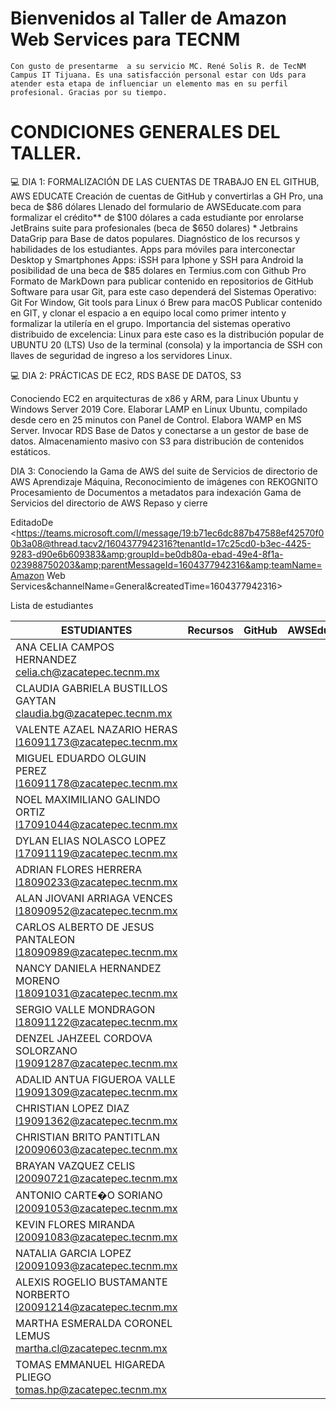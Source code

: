 # Bienvenidos al Taller de Amazon Web Services para TECNM
    Con gusto de presentarme  a su servicio MC. René Solis R. de TecNM Campus IT Tijuana. Es una satisfacción personal estar con Uds para atender esta etapa de influenciar un elemento mas en su perfil profesional. Gracias por su tiempo.

# CONDICIONES GENERALES DEL TALLER.

💻 DIA 1: FORMALIZACIÓN DE LAS CUENTAS DE TRABAJO EN EL GITHUB, AWS EDUCATE
Creación de cuentas de GitHub y convertirlas a GH Pro, una beca de $86 dólares
	Llenado del formulario de AWSEducate.com para formalizar el crédito** de $100 dólares a cada estudiante por enrolarse 
	JetBrains suite para profesionales (beca de $650 dolares) * Jetbrains DataGrip para Base de datos populares.
	Diagnóstico de los recursos y habilidades de los estudiantes.
	Apps para móviles para interconectar Desktop y Smartphones Apps:
	iSSH para Iphone y SSH para Android la posibilidad de una beca de $85 dolares en Termius.com con Github Pro
	Formato de MarkDown para publicar contenido en repositorios de GitHub
	Software para usar Git, para este caso dependerá del Sistemas Operativo:  Git For Window, Git tools para Linux ó Brew para macOS
	Publicar contenido en GIT, y clonar el espacio a en equipo local como primer intento y formalizar la utilería en el grupo.
	Importancia del sistemas operativo distribuido de excelencia: Linux para este caso es la distribución popular de UBUNTU 20 (LTS)
	Uso de la terminal (consola) y la importancia de SSH con llaves de seguridad de ingreso a los servidores Linux.

💻 DIA 2: PRÁCTICAS DE EC2, RDS BASE DE DATOS, S3


	
Conociendo EC2 en arquitecturas de x86 y ARM, para Linux Ubuntu y Windows Server 2019 Core.
	Elaborar LAMP en Linux Ubuntu, compilado desde cero en 25 minutos con Panel de Control.
	Elabora WAMP en MS Server.
	Invocar RDS Base de Datos y conectarse a un gestor de base de datos.
	Almacenamiento masivo con S3 para distribución de contenidos estáticos.

DIA 3: 
  Conociendo la Gama de AWS del suite de Servicios de directorio de AWS
  Aprendizaje Máquina,
  Reconocimiento de imágenes con REKOGNITO
	Procesamiento de Documentos a metadatos para indexación
  Gama de Servicios del directorio de AWS
  Repaso y cierre
  
	

EditadoDe <https://teams.microsoft.com/l/message/19:b71ec6dc887b47588ef42570f00b3a08@thread.tacv2/1604377942316?tenantId=17c25cd0-b3ec-4425-9283-d90e6b609383&amp;groupId=be0db80a-ebad-49e4-8f1a-023988750203&amp;parentMessageId=1604377942316&amp;teamName=Amazon Web Services&amp;channelName=General&amp;createdTime=1604377942316>


Lista de estudiantes

| ESTUDIANTES                                                       	|  Recursos 	|  GitHub 	|  AWSEducate 	|  JetBrains 	|   	|
|-------------------------------------------------------------------	|---	|---	|---	|---	|---	|
| ANA CELIA CAMPOS HERNANDEZ <celia.ch@zacatepec.tecnm.mx>          	|   	|   	|   	|   	|   	|
| CLAUDIA GABRIELA BUSTILLOS GAYTAN <claudia.bg@zacatepec.tecnm.mx> 	|   	|   	|   	|   	|   	|
| VALENTE AZAEL NAZARIO HERAS <l16091173@zacatepec.tecnm.mx>        	|   	|   	|   	|   	|   	|
| MIGUEL EDUARDO OLGUIN PEREZ <l16091178@zacatepec.tecnm.mx>        	|   	|   	|   	|   	|   	|
| NOEL MAXIMILIANO GALINDO ORTIZ <l17091044@zacatepec.tecnm.mx>     	|   	|   	|   	|   	|   	|
| DYLAN ELIAS NOLASCO LOPEZ <l17091119@zacatepec.tecnm.mx>          	|   	|   	|   	|   	|   	|
| ADRIAN FLORES HERRERA <l18090233@zacatepec.tecnm.mx>              	|   	|   	|   	|   	|   	|
| ALAN JIOVANI ARRIAGA VENCES <l18090952@zacatepec.tecnm.mx>        	|   	|   	|   	|   	|   	|
| CARLOS ALBERTO DE JESUS PANTALEON <l18090989@zacatepec.tecnm.mx>  	|   	|   	|   	|   	|   	|
| NANCY DANIELA HERNANDEZ MORENO <l18091031@zacatepec.tecnm.mx>     	|   	|   	|   	|   	|   	|
| SERGIO VALLE MONDRAGON <l18091122@zacatepec.tecnm.mx>             	|   	|   	|   	|   	|   	|
| DENZEL JAHZEEL CORDOVA SOLORZANO <l19091287@zacatepec.tecnm.mx>   	|   	|   	|   	|   	|   	|
| ADALID ANTUA FIGUEROA VALLE <l19091309@zacatepec.tecnm.mx>        	|   	|   	|   	|   	|   	|
| CHRISTIAN LOPEZ DIAZ <l19091362@zacatepec.tecnm.mx>               	|   	|   	|   	|   	|   	|
| CHRISTIAN BRITO PANTITLAN <l20090603@zacatepec.tecnm.mx>          	|   	|   	|   	|   	|   	|
| BRAYAN VAZQUEZ CELIS <l20090721@zacatepec.tecnm.mx>               	|   	|   	|   	|   	|   	|
| ANTONIO CARTE�O SORIANO <l20091053@zacatepec.tecnm.mx>            	|   	|   	|   	|   	|   	|
| KEVIN FLORES MIRANDA <l20091083@zacatepec.tecnm.mx>               	|   	|   	|   	|   	|   	|
| NATALIA GARCIA LOPEZ <l20091093@zacatepec.tecnm.mx>               	|   	|   	|   	|   	|   	|
| ALEXIS ROGELIO BUSTAMANTE NORBERTO <l20091214@zacatepec.tecnm.mx> 	|   	|   	|   	|   	|   	|
| MARTHA ESMERALDA CORONEL LEMUS <martha.cl@zacatepec.tecnm.mx>     	|   	|   	|   	|   	|   	|
| TOMAS EMMANUEL HIGAREDA PLIEGO <tomas.hp@zacatepec.tecnm.mx>      	|   	|   	|   	|   	|   	|
